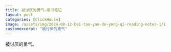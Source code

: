 ```yaml
---
title: 被讨厌的勇气-读书笔记
layout: post
categories: [ClickHouse]
image: /assets/img/2024-08-12-bei-tao-yan-de-yong-qi-reading-notes-1/1.jpg
customexcerpt: "被讨厌的勇气"
---
```


被讨厌的勇气。


